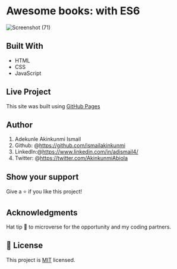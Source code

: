 # Awesome books: with ES6

![Screenshot (71)](https://user-images.githubusercontent.com/37457094/151448634-c359557e-e991-4ad0-8773-bda7d9827343.png)


## Built With

- HTML
- CSS
- JavaScript

## Live Project

This site was built using [GitHub Pages](https://ismailakinkunmi.github.io/AwesomeBook-ES6/)

## Author

1. Adekunle Akinkunmi Ismail
2. Github: @<https://github.com/ismailakinkunmi>
3. LinkedIn:@<https://www.linkedin.com/in/adismail4/>
4. Twitter: @<https://twitter.com/AkinkunmiAbiola>

## Show your support

Give a ⭐️ if you like this project!

## Acknowledgments

Hat tip 👒 to microverse for the opportunity and my coding partners.

## 📝 License

This project is [MIT](./MIT.md) licensed.
